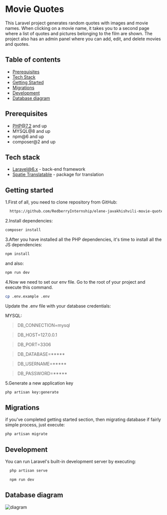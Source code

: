 
# Movie Quotes

This Laravel project generates random quotes with images and movie names. When clicking on a movie name, it takes you to a second page where a list of quotes and pictures belonging to the film are shown. The project also has an admin panel where you can add, edit, and delete movies and quotes.


## Table of contents
- [Prerequisites](#prerequisites)
- [Tech Stack](#tech-stack)
- [Getting Started](#getting-started)
- [Migrations](#migrations)
- [Development](#development)
- [Database diagram](#database-diagram)

## Prerequisites
- PHP@7.2 and up
- MYSQL@8 and up
- npm@6 and up
- composer@2 and up

## Tech stack
- [Laravel@6.x](https://laravel.com/docs/6.x) - back-end framework
- [Spatie Translatable](https://github.com/spatie/laravel-translatable) - package for translation

## Getting started

1.First of all, you need to clone repository    from GitHub:

```bash
  https://github.com/RedberryInternship/elene-javakhishvili-movie-quotes.git
```
2.Install dependencies:

```bash
composer install
```
3.After you have installed all the PHP dependencies, it's time to install all the JS dependencies:

```bash
npm install
```

and also:

```bash
npm run dev
```

4.Now we need to set our env file. Go to the root of your project and execute this command.

```bash
cp .env.example .env
```

Update the .env file with your database credentials:

MYSQL:

>DB_CONNECTION=mysql

>DB_HOST=127.0.0.1

>DB_PORT=3306

>DB_DATABASE=*****

>DB_USERNAME=*****

>DB_PASSWORD=*****

5.Generate a new application key

```bash
php artisan key:generate
```

## Migrations

if you've completed getting started section, then migrating database if fairly simple process, just execute:

```bash
php artisan migrate
```


## Development

You can run Laravel's built-in development server by executing:

```bash
  php artisan serve
```
```bash
  npm run dev
```
## Database diagram

![diagram](https://i.ibb.co/yhyWJZx/draw-SQL-random-movies-export-2023-04-07.png)


